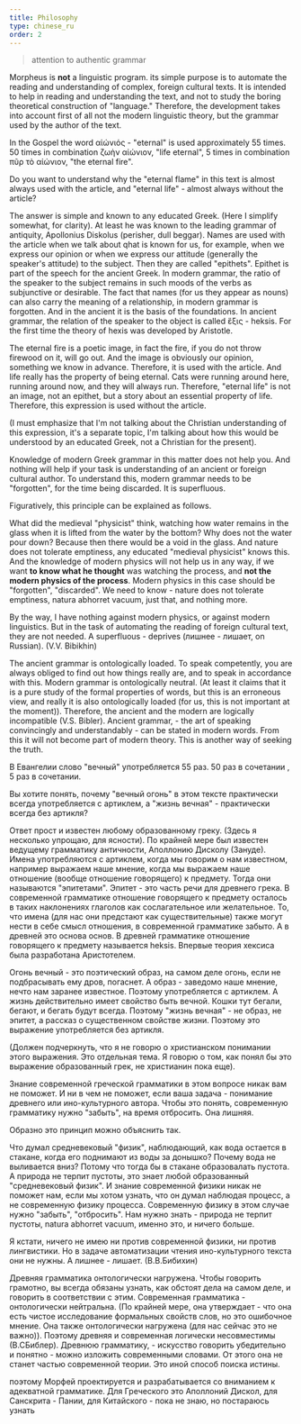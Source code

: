 ```yaml
---
title: Philosophy
type: chinese_ru
order: 2
---
```


> attention to authentic grammar

Morpheus is <b>not</b> a linguistic program. its simple purpose is to automate the reading and understanding of complex, foreign cultural texts. It is intended to help in reading and understanding the text, and not to study the boring theoretical construction of "language." Therefore, the development takes into account first of all not the modern linguistic theory, but the grammar used by the author of the text.

In the Gospel the word αἰώνιός - "eternal" is used approximately 55 times. 50 times in combination ζωὴν αἰώνιον, "life eternal", 5 times in combination  πῦρ τὸ αἰώνιον, "the eternal fire".

Do you want to understand why the "eternal flame" in this text is almost always used with the article, and "eternal life" - almost always without the article?

The answer is simple and known to any educated Greek. (Here I simplify somewhat, for clarity). At least he was known to the leading grammar of antiquity, Apollonius Diskolus (perisher, dull beggar). Names are used with the article when we talk about qhat is known for us, for example, when we express our opinion or when we express our attitude (generally the speaker's attitude) to the subject. Then they are called "epithets". Epithet is part of the speech for the ancient Greek. In modern grammar, the ratio of the speaker to the subject remains in such moods of the verbs as subjunctive or desirable. The fact that names (for us they appear as nouns) can also carry the meaning of a relationship, in modern grammar is forgotten. And in the ancient it is the basis of the foundations. In ancient grammar, the relation of the speaker to the object is called ἕξις - heksis. For the first time the theory of hexis was developed by Aristotle.

The eternal fire is a poetic image, in fact the fire, if you do not throw firewood on it, will go out. And the image is obviously our opinion, something we know in advance. Therefore, it is used with the article. And life really has the property of being eternal. Cats were running around here, running around now, and they will always run. Therefore, "eternal life" is not an image, not an epithet, but a story about an essential property of life. Therefore, this expression is used without the article.

(I must emphasize that I'm not talking about the Christian understanding of this expression, it's a separate topic, I'm talking about how this would be understood by an educated Greek, not a Christian for the present).

Knowledge of modern Greek grammar in this matter does not help you. And nothing will help if your task is understanding of an ancient or foreign cultural author. To understand this, modern grammar needs to be "forgotten", for the time being discarded. It is superfluous.

Figuratively, this principle can be explained as follows.

What did the medieval "physicist" think, watching how water remains in the glass when it is lifted from the water by the bottom? Why does not the water pour down? Because then there would be a void in the glass. And nature does not tolerate emptiness, any educated "medieval physicist" knows this. And the knowledge of modern physics will not help us in any way, if we want <b>to know what he thought</b> was watching the process, and <b>not the modern physics of the process</b>. Modern physics in this case should be "forgotten", "discarded". We need to know - nature does not tolerate emptiness, natura abhorret vacuum, just that, and nothing more.

By the way, I have nothing against modern physics, or against modern linguistics. But in the task of automating the reading of foreign cultural text, they are not needed. A superfluous - deprives (лишнее - лишает, on Russian). (V.V. Bibikhin)

The ancient grammar is ontologically loaded. To speak competently, you are always obliged to find out how things really are, and to speak in accordance with this. Modern grammar is ontologically neutral. (At least it claims that it is a pure study of the formal properties of words, but this is an erroneous view, and really it is also ontologically loaded (for us, this is not important at the moment)). Therefore, the ancient and the modern are logically incompatible (V.S. Bibler). Ancient grammar, - the art of speaking convincingly and understandably - can be stated in modern words. From this it will not become part of modern theory. This is another way of seeking the truth.



В Евангелии слово "вечный" употребляется 55 раз. 50 раз в сочетании , 5 раз в сочетании.

Вы хотите понять, почему "вечный огонь" в этом тексте практически всегда употребляется с артиклем, а "жизнь вечная" - практически всегда без артикля?

Ответ прост и известен любому образованному греку. (Здесь я несколько упрощаю, для ясности). По крайней мере был известен ведущему грамматику античности, Аполлонию Дисколу (Зануде). Имена употребляются с артиклем, когда мы говорим о нам известном, например выражаем наше мнение, когда мы выражаем наше отношение (вообще отношение говорящего) к предмету. Тогда они называются "эпитетами". Эпитет - это часть речи для древнего грека. В современной грамматике отношение говорящего к предмету осталось в таких наклонениях глаголов как сослагательное или желательное. То, что имена (для нас они предстают как существительные) также могут нести в себе смысл отношения, в современной грамматике забыто. А в древней это основа основ. В древней грамматике отношение говорящего к предмету называется heksis. Впервые теория хексиса была разработана Аристотелем.

Огонь вечный - это поэтический образ, на самом деле огонь, если не подбрасывать ему дров, погаснет. А образ - заведомо наше мнение, нечто нам заранее известное. Поэтому употребляется с артиклем. А жизнь действительно имеет свойство быть вечной. Кошки тут бегали, бегают, и бегать будут всегда. Поэтому "жизнь вечная" - не образ, не эпитет, а рассказ о существенном свойстве жизни. Поэтому это выражение употребляется без артикля.

(Должен подчеркнуть, что я не говорю о христианском понимании этого выражения. Это отдельная тема. Я говорю о  том, как понял бы это выражение образованный грек, не христианин пока еще).

Знание современной греческой грамматики в этом вопросе никак вам не поможет. И ни в чем не поможет, если ваша задача - понимание древнего или ино-культурного автора. Чтобы это понять, современную грамматику нужно "забыть", на время отбросить. Она лишняя.

Образно это принцип можно объяснить так.

Что думал средневековый "физик", наблюдающий, как вода остается в стакане, когда его поднимают из воды за донышко? Почему вода не выливается вниз? Потому что тогда бы в стакане образовалать пустота. А природа не терпит пустоты, это знает любой образованный "средневековый физик". И знание современной физики никак не поможет нам, если мы хотом узнать, что он думал наблюдая процесс, а не современную физику процесса. Современную физику в этом случае нужно "забыть", "отбросить". Нам нужно знать - природа не терпит пустоты, natura abhorret vacuum, именно это, и ничего больше.

Я кстати, ничего не имею ни против современной физики, ни против лингвистики. Но в задаче автоматизации чтения ино-культурного текста они не нужны. А лишнее - лишает. (В.В.Бибихин)

Древняя грамматика онтологически нагружена. Чтобы говорить грамотно, вы всегда обязаны узнать, как обстоят дела на самом деле, и говорить в соответствии с этим. Современная грамматика - онтологически нейтральна. (По крайней мере, она утверждает - что она есть чистое исследование формальных свойств слов, но это ошибочное мнение. Она также онтологически нагружена (для нас сейчас это не важно)). Поэтому древняя и современная логически несовместимы (В.СБиблер). Древнюю грамматику, - искусство говорить убедительно и понятно - можно изложить современными словами. От этого она не станет частью современной теории. Это иной способ поиска истины.

поэтому Морфей проектируется и разрабатывается со вниманием к адекватной грамматике. Для Греческого это Аполлоний Дискол, для Санскрита - Пании, для Китайского - пока не знаю, но постараюсь узнать
